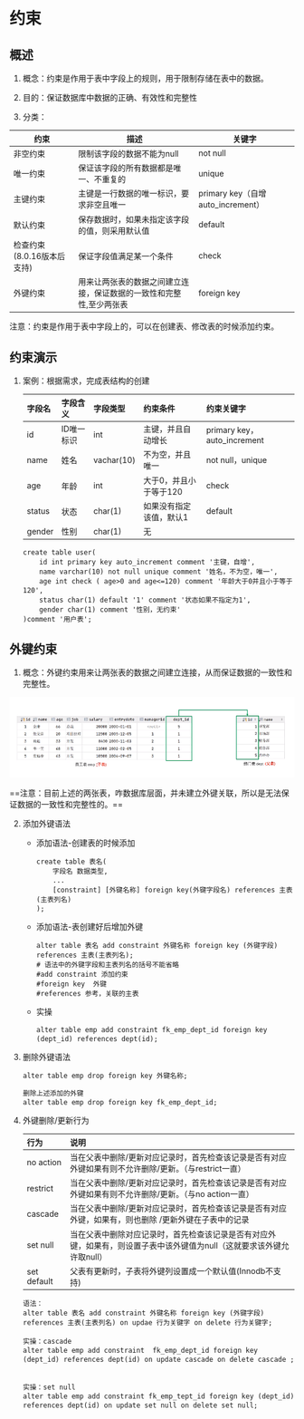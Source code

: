 # 约束

## 概述

1. 概念：约束是作用于表中字段上的规则，用于限制存储在表中的数据。

2. 目的：保证数据库中数据的正确、有效性和完整性

3. 分类：

| 约束                       | 描述                                                         | 关键字                            |
| -------------------------- | ------------------------------------------------------------ | --------------------------------- |
| 非空约束                   | 限制该字段的数据不能为null                                   | not null                          |
| 唯一约束                   | 保证该字段的所有数据都是唯一、不重复的                       | unique                            |
| 主键约束                   | 主键是一行数据的唯一标识，要求非空且唯一                     | primary key（自增auto_increment） |
| 默认约束                   | 保存数据时，如果未指定该字段的值，则采用默认值               | default                           |
| 检查约束(8.0.16版本后支持) | 保证字段值满足某一个条件                                     | check                             |
| 外键约束                   | 用来让两张表的数据之间建立连接，保证数据的一致性和完整性,至少两张表 | foreign key                       |

注意：约束是作用于表中字段上的，可以在创建表、修改表的时候添加约束。

## 约束演示

1. 案例：根据需求，完成表结构的创建

   | 字段名 | 字段含义   | 字段类型   | 约束条件                | 约束关键字                  |
   | ------ | ---------- | ---------- | ----------------------- | --------------------------- |
   | id     | ID唯一标识 | int        | 主键，并且自动增长      | primary key，auto_increment |
   | name   | 姓名       | vachar(10) | 不为空，并且唯一        | not null，unique            |
   | age    | 年龄       | int        | 大于0，并且小于等于120  | check                       |
   | status | 状态       | char(1)    | 如果没有指定该值，默认1 | default                     |
   | gender | 性别       | char(1)    | 无                      |                             |

   ```mysql
   create table user(
       id int primary key auto_increment comment '主键，自增',
       name varchar(10) not null unique comment '姓名，不为空，唯一',
       age int check ( age>0 and age<=120) comment '年龄大于0并且小于等于120',
       status char(1) default '1' comment '状态如果不指定为1',
       gender char(1) comment '性别，无约束'
   )comment '用户表';
   ```
   
   

## 外键约束

1. 概念：外键约束用来让两张表的数据之间建立连接，从而保证数据的一致性和完整性。

![1650609354(1)](https://raw.githubusercontent.com/liujunweipython/tuchuang/main/1650609354(1).jpg)

==注意：目前上述的两张表，咋数据库层面，并未建立外键关联，所以是无法保证数据的一致性和完整性的。==

2. 添加外键语法

   - 添加语法-创建表的时候添加

     ```mysql
     create table 表名(
         字段名 数据类型,
         ...
         [constraint] [外键名称] foreign key(外键字段名) references 主表(主表列名)
     );
     ```

   - 添加语法-表创建好后增加外键

     ```mysql
     alter table 表名 add constraint 外键名称 foreign key (外键字段) references 主表(主表列名);
     # 语法中的外键字段和主表列名的括号不能省略
     #add constraint 添加约束
     #foreign key  外键
     #references 参考，关联的主表
     ```

   - 实操

     ```mysql
     alter table emp add constraint fk_emp_dept_id foreign key (dept_id) references dept(id);
     ```

     

3. 删除外键语法

   ```mysql
   alter table emp drop foreign key 外键名称;
   ```

   ```mysql
   删除上述添加的外键
   alter table emp drop foreign key fk_emp_dept_id;
   ```

4. 外键删除/更新行为

   | 行为        | 说明                                                         |
   | ----------- | ------------------------------------------------------------ |
   | no action   | 当在父表中删除/更新对应记录时，首先检查该记录是否有对应外键如果有则不允许删除/更新。（与restrict一直） |
   | restrict    | 当在父表中删除/更新对应记录时，首先检查该记录是否有对应外键如果有则不允许删除/更新。（与no action一直） |
   | cascade     | 当在父表中删除/更新对应记录时，首先检查该记录是否有对应外键，如果有，则也删除 /更新外键在子表中的记录 |
   | set null    | 当在父表中删除对应记录时，首先检查该记录是否有对应外键，如果有，则设置子表中该外键值为null（这就要求该外键允许取null） |
   | set default | 父表有更新时，子表将外键列设置成一个默认值(Innodb不支持)     |

   ```mysql
   语法：
   alter table 表名 add constraint 外键名称 foreign key (外键字段) references 主表(主表列名) on updae 行为关键字 on delete 行为关键字;
   
   实操：cascade
   alter table emp add constraint  fk_emp_dept_id foreign key (dept_id) references dept(id) on update cascade on delete cascade ;
   
   
   实操：set null
   alter table emp add constraint fk_emp_tept_id foreign key (dept_id) references dept(id) on update set null on delete set null;
   
   ```

   